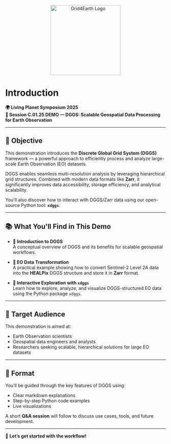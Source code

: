 <p align="center">
  <img src="https://raw.githubusercontent.com/EOPF-DGGS/LPS25_demo/main/images/GRID4Earth.png" alt="Grid4Earth Logo" width="220px">
</p>

# Introduction

**🌍 Living Planet Symposium 2025**  
**📌 Session C.01.25 DEMO — DGGS: Scalable Geospatial Data Processing for Earth Observation**

---

## 🎯 Objective

This demonstration introduces the **Discrete Global Grid System (DGGS)** framework — a powerful approach to efficiently process and analyze large-scale Earth Observation (EO) datasets.

DGGS enables seamless multi-resolution analysis by leveraging hierarchical grid structures. Combined with modern data formats like **Zarr**, it significantly improves data accessibility, storage efficiency, and analytical scalability.

You'll also discover how to interact with DGGS/Zarr data using our open-source Python tool: **`xdggs`**.

---

## 📚 What You'll Find in This Demo

- **🔹 Introduction to DGGS**  
  A conceptual overview of DGGS and its benefits for scalable geospatial workflows.

- **🔹 EO Data Transformation**  
  A practical example showing how to convert Sentinel-2 Level 2A data into the **HEALPix** DGGS structure and store it in **Zarr** format.

- **🔹 Interactive Exploration with `xdggs`**  
  Learn how to explore, analyze, and visualize DGGS-structured EO data using the Python package `xdggs`.

---

## 👥 Target Audience

This demonstration is aimed at:

- Earth Observation scientists  
- Geospatial data engineers and analysts  
- Researchers seeking scalable, hierarchical solutions for large EO datasets

---

## 🧭 Format

You’ll be guided through the key features of DGGS using:

- Clear markdown explanations  
- Step-by-step Python code examples  
- Live visualizations  

A short **Q&A session** will follow to discuss use cases, tools, and future development.

---

🚀 **Let’s get started with the workflow!**
